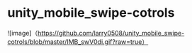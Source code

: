 # unity_mobile_swipe-cotrols
![image]（https://github.com/larry0508/unity_mobile_swipe-cotrols/blob/master/IMB_swV0di.gif?raw=true）
